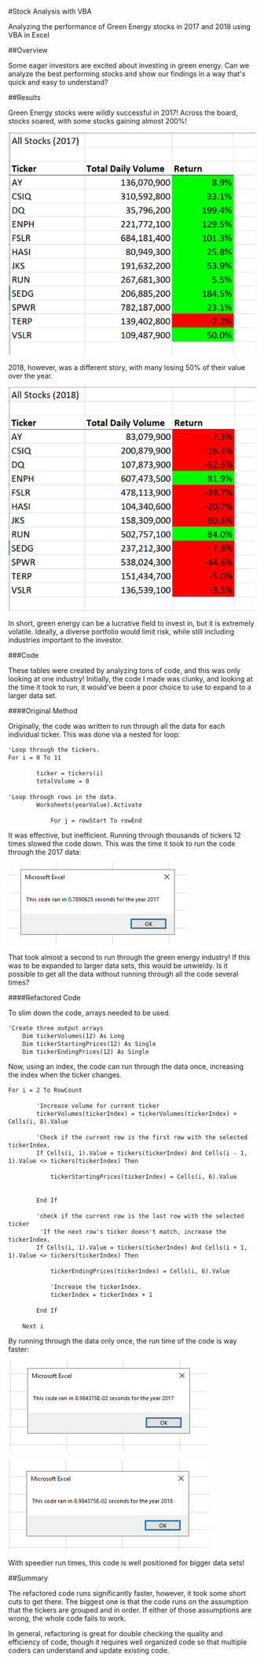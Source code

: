 #Stock Analysis with VBA

Analyzing the performance of Green Energy stocks in 2017 and 2018 using VBA in Excel

##Overview

Some eager investors are excited about investing in green energy. Can we analyze the best performing stocks and show our findings in a way that's quick and easy to understand?

##Results

Green Energy stocks were wildly successful in 2017! Across the board, stocks soared, with some stocks gaining almost 200%!

![Stock Analysis 2017](/resources/Stock_Analysis_2017.png)

2018, however, was a different story, with many losing 50% of their value over the year.

![Stock Analysis 2018](/resources/Stock_Analysis_2018.png)

In short, green energy can be a lucrative field to invest in, but it is extremely volatile. Ideally, a diverse portfolio would limit risk, while still including industries important to the investor.

###Code

These tables were created by analyzing tons of code, and this was only looking at one industry! Initially, the code I made was clunky, and looking at the time it took to run, it would've been a poor choice to use to expand to a larger data set.

####Original Method

Originally, the code was written to run through all the data for each individual ticker. This was done via a nested for loop:

```
'Loop through the tickers.
For i = 0 To 11
    
        ticker = tickers(i)
        totalVolume = 0
        
'Loop through rows in the data.
        Worksheets(yearValue).Activate
        
            For j = rowStart To rowEnd
```

It was effective, but inefficient. Running through thousands of tickers 12 times slowed the code down. This was the time it took to run the code through the 2017 data:

![Original Code Time](/resources/Original_Code_Timer.png)

That took almost a second to run through the green energy industry! If this was to be expanded to larger data sets, this would be unwieldy. Is it possible to get all the data without running through all the code several times?

####Refactored Code

To slim down the code, arrays needed to be used.

```
'Create three output arrays
    Dim tickerVolumes(12) As Long
    Dim tickerStartingPrices(12) As Single
    Dim tickerEndingPrices(12) As Single
```

Now, using an index, the code can run through the data once, increasing the index when the ticker changes.

```
For i = 2 To RowCount
    
        'Increase volume for current ticker
        tickerVolumes(tickerIndex) = tickerVolumes(tickerIndex) + Cells(i, 8).Value
        
        'Check if the current row is the first row with the selected tickerIndex.
        If Cells(i, 1).Value = tickers(tickerIndex) And Cells(i - 1, 1).Value <> tickers(tickerIndex) Then
            
            tickerStartingPrices(tickerIndex) = Cells(i, 6).Value
            
            
        End If
        
        'check if the current row is the last row with the selected ticker
         'If the next row's ticker doesn't match, increase the tickerIndex.
        If Cells(i, 1).Value = tickers(tickerIndex) And Cells(i + 1, 1).Value <> tickers(tickerIndex) Then
            
            tickerEndingPrices(tickerIndex) = Cells(i, 6).Value

            'Increase the tickerIndex.
            tickerIndex = tickerIndex + 1
            
        End If
    
    Next i
```

By running through the data only once, the run time of the code is way faster:

![Run time 2017](/resources/VBA_Challenge_2017.png)

![Run time 2018](/resources/VBA_Challenge_2018.png)

With speedier run times, this code is well positioned for bigger data sets!

##Summary

The refactored code runs significantly faster, however, it took some short cuts to get there. The biggest one is that the code runs on the assumption that the tickers are grouped and in order. If either of those assumptions are wrong, the whole code fails to work.

In general, refactoring is great for double checking the quality and efficiency of code, though it requires well organized code so that multiple coders can understand and update existing code. 

